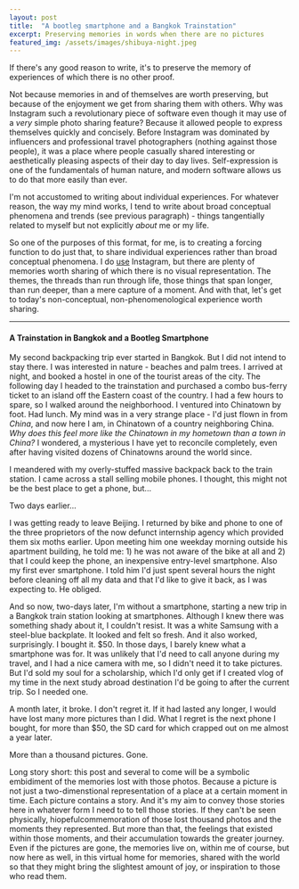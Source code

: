```yaml
---
layout: post
title:  "A bootleg smartphone and a Bangkok Trainstation"
excerpt: Preserving memories in words when there are no pictures
featured_img: /assets/images/shibuya-night.jpeg
---
```



If there's any good reason to write, it's to preserve the memory of experiences of which there is no other proof.

Not because memories in and of themselves are worth preserving, but because of the enjoyment we get from sharing them with others. Why was Instagram such a revolutionary piece of software even though it may use of a *very* simple photo sharing feature? Because it allowed people to express themselves quickly and concisely. Before Instagram was dominated by influencers and professional travel photographers (nothing against those people), it was a place where people casually shared interesting or aesthetically pleasing aspects of their day to day lives. Self-expression is one of the fundamentals of human nature, and modern software allows us to do that more easily than ever.

I'm not accustomed to writing about individual experiences. For whatever reason, the way my mind works, I tend to write about broad conceptual phenomena and trends (see previous paragraph) - things tangentially related to myself but not explicitly *about* me or my life.

So one of the purposes of this format, for me, is to creating a forcing function to do just that, to share individual experiences rather than broad conceptual phenomena. I do [use](https://www.instagram.com/nicksukie/) Instagram, but there are plenty of memories worth sharing of which there is no visual representation. The themes, the threads than run through life, those things that span longer, than run deeper, than a mere capture of a moment. And with that, let's get to today's non-conceptual, non-phenomenological experience worth sharing.

<hr/>

#### A Trainstation in Bangkok and a Bootleg Smartphone

My second backpacking trip ever started in Bangkok. But I did not intend to stay there. I was interested in nature - beaches and palm trees. I arrived at night, and booked a hostel in one of the tourist areas of the city. The following day I headed to the trainstation and purchased a combo bus-ferry ticket to an island off the Eastern coast of the country. I had a few hours to spare, so I walked around the neighborhood. I ventured into Chinatown by foot. Had lunch. My mind was in a very strange place - I'd just flown in from *China*, and now here I am, in Chinatown of a country neighboring China. _Why does this feel more like the Chinatown in my hometown than a town in China?_ I wondered, a mysterious I have yet to reconcile completely, even after having visited dozens of Chinatowns around the world since.

I meandered with my overly-stuffed massive backpack back to the train station. I came across a stall selling mobile phones. I thought, this might not be the best place to get a phone, but...

Two days earlier...

I was getting ready to leave Beijing. I returned by bike and phone to one of the three proprietors of the now defunct internship agency which provided them six moths earlier. Upon meeting him one weekday morning outside his apartment building, he told me: 1) he was not aware of the bike at all and 2) that I could keep the phone, an inexpensive entry-level smartphone. Also my first ever smartphone. I told him I'd just spent several hours the night before cleaning off all my data and that I'd like to give it back, as I was expecting to. He obliged.

And so now, two-days later, I'm without a smartphone, starting a new trip in a Bangkok train station looking at smartphones. Although I knew there was something shady about it, I couldn't resist. It was a white Samsung with a steel-blue backplate. It looked and felt so fresh. And it also worked, surprisingly. I bought it. $50. In those days, I barely knew what a smartphone was for. It was unlikely that I'd need to call anyone during my travel, and I had a nice camera with me, so I didn't need it to take pictures. But I'd sold my soul for a scholarship, which I'd only get if I created vlog of my time in the next study abroad destination I'd be going to after the current trip. So I needed one.

A month later, it broke. I don't regret it. If it had lasted any longer, I would have lost many more pictures than I did. What I regret is the next phone I bought, for more than $50, the SD card for which crapped out on me almost a year later.

More than a thousand pictures. Gone.

Long story short: this post and several to come will be a symbolic embidiment of the memories lost with those photos. Because a picture is not just a two-dimenstional representation of a place at a certain moment in time. Each picture contains a story. And it's my aim to convey those stories here in whatever form I need to to tell those stories. If they can't be seen physically, hiopefulcommemoration of those lost thousand photos and the moments they represented. But more than that, the feelings that existed within those moments, and their accumulation towards the greater journey. Even if the pictures are gone, the memories live on, within me of course, but now here as well, in this virtual home for memories, shared with the world so that they might bring the slightest amount of joy, or inspiration to those who read them.  
